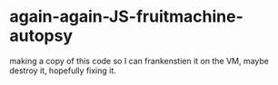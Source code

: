 # again-again-JS-fruitmachine-autopsy
making a copy of this code so I can frankenstien it on the VM, maybe destroy it, hopefully fixing it. 
